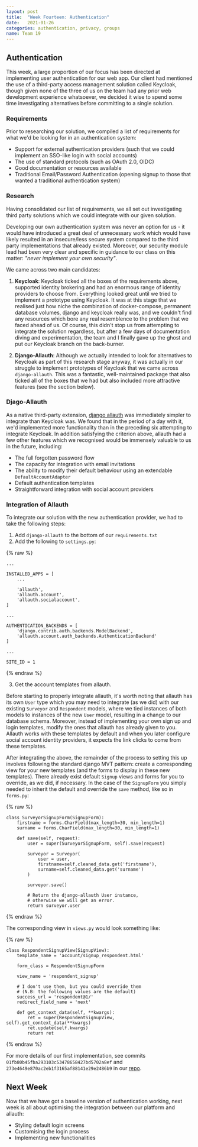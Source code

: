```yaml
---
layout: post
title:  "Week Fourteen: Authentication"
date:   2021-01-26
categories: authentication, privacy, groups
name: Team 19
---
```


## Authentication

This week, a large proportion of our focus has been directed at implementing user authentication for our web app. Our client had mentioned the use of a third-party access management solution called Keycloak, though given none of the three of us on the team had any prior web development experience whatsoever, we decided it wise to spend some time investigating alternatives before committing to a single solution.

### Requirements

Prior to researching our solution, we compiled a list of requirements for what we'd be looking for in an authentication system:

- Support for external authentication providers (such that we could implement an SSO-like login with social accounts)
- The use of standard protocols (such as OAuth 2.0, OIDC)
- Good documentation or resources available
- Traditional Email/Password Authentication (opening signup to those that wanted a traditional authentication system)

### Research

Having consolidated our list of requirements, we all set out investigating third party solutions which we could integrate with our given solution.

Developing our own authentication system was never an option for us - it would have introduced a great deal of unnecessary work which would have likely resulted in an insecure/less secure system compared to the third party implementations that already existed. Moreover, our security module lead had been very clear and specific in guidance to our class on this matter: *"never implement your own security"*.

We came across two main candidates:

1. **Keycloak**: Keycloak ticked all the boxes of the requirements above, supported identity brokering and had an enormous range of identity providers to choose from. Everything looked great until we tried to implement a prototype using Keycloak. It was at this stage that we realised just how niche the combination of docker-compose, permanent database volumes, django and keycloak really was, and we couldn't find any resources which bore any real resemblence to the problem that we faced ahead of us. Of course, this didn't stop us from attempting to integrate the solution regardless, but after a few days of documentation diving and experimentation, the team and I finally gave up the ghost and put our Keycloak branch on the back-burner.

2. **Django-Allauth**: Although we actually intended to look for alternatives to Keycloak as part of this research stage anyway, it was actually in our struggle to implement prototypes of Keycloak that we came across `django-allauth`. This was a fantastic, well-maintained package that also ticked all of the boxes that we had but also included more attractive features (see the section below).

### Djago-Allauth

As a native third-party extension, [django allauth](https://django-allauth.readthedocs.io/en/latest/installation.html) was immediately simpler to integrate than Keycloak was. We found that in the period of a day with it, we'd implemented more functionality than in the preceding six attempting to integrate Keycloak. In addition satisfying the criterion above, allauth had a few other features which we recognised would be immensely valuable to us in the future, including: 

- The full forgotten password flow
- The capacity for integration with email invitations
- The ability to modify their default behaviour using an extendable `DefaultAccountAdapter`
- Default authentication templates
- Straightforward integration with social account providers

### Integration of Allauth

To integrate our solution with the new authentication provider, we had to take the following steps:

1. Add `django-allauth` to the bottom of our `requirements.txt`
2. Add the following to `settings.py`:

{% raw %}
```python3
...

INSTALLED_APPS = [
    ...

    'allauth',
    'allauth.account',
    'allauth.socialaccount',
]

...

AUTHENTICATION_BACKENDS = [
    'django.contrib.auth.backends.ModelBackend',
    'allauth.account.auth_backends.AuthenticationBackend'
] 

...

SITE_ID = 1
```
{% endraw %}

3. Get the account templates from allauth.

Before starting to properly integrate allauth, it's worth noting that allauth has its own `User` type which you may need to integrate (as we did) with our existing `Surveyor` and `Respondent` models, where we tied instances of both models to instances of the new `User` model, resulting in a change to our database schema. Moreover, instead of implementing your own sign up and login templates, modify the ones that allauth has already given to you. Allauth works with these templates by default and when you later configure social account identity providers, it expects the link clicks to come from these templates.

After integrating the above, the remainder of the process to setting this up involves following the standard django MVT pattern: create a corresponding view for your new templates (and the forms to display in these new templates). There already exist default `Signup` views and forms for you to override, as we did, if necessary. In the case of the `SignupForm` you simply needed to inherit the default and override the `save` method, like so in `forms.py`: 

{% raw %}

```python3
class SurveyorSignupForm(SignupForm):
    firstname = forms.CharField(max_length=30, min_length=1)
    surname = forms.CharField(max_length=30, min_length=1)

    def save(self, request):
        user = super(SurveyorSignupForm, self).save(request)

        surveyor = Surveyor(
            user = user,
            firstname=self.cleaned_data.get('firstname'),
            surname=self.cleaned_data.get('surname')
        )

        surveyor.save()

        # Return the django-allauth User instance, 
        # otherwise we will get an error.
        return surveyor.user
```

{% endraw %}

The corresponding view in `views.py` would look something like:

{% raw %}
```python3
class RespondentSignupView(SignupView):
    template_name = 'account/signup_respondent.html'

    form_class = RespondentSignupForm

    view_name = 'respondent_signup'

    # I don't use them, but you could override them
    # (N.B: the following values are the default)
    success_url = 'respondent@1/'
    redirect_field_name = 'next'

    def get_context_data(self, **kwargs):
        ret = super(RespondentSignupView, self).get_context_data(**kwargs)
        ret.update(self.kwargs)
        return ret
```
{% endraw %}

For more details of our first implementation, see commits `01fb80b45fba293103c53478658427bd5702a8ef` and `273e4649e870ac2eb1f3165af88141e29e2486b9` in our [repo](https://github.com/UCLComputerScience/COMP0016_2020_21_Team19).

## Next Week

Now that we have got a baseline version of authentication working, next week is all about optimising the integration between our platform and allauth:

- Styling default login screens
- Customising the login process
- Implementing new functionalities